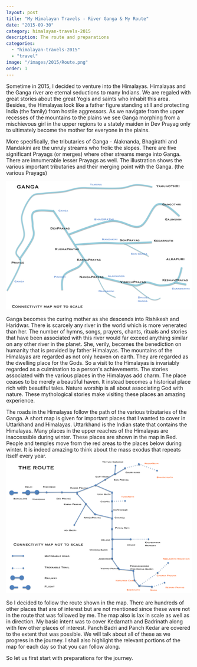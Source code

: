 ```yaml
---
layout: post
title: "My Himalayan Travels - River Ganga & My Route"
date: "2015-09-30"
category: himalayan-travels-2015
description: The route and preparations
categories: 
  - "himalayan-travels-2015"
  - "travel"
image: "/images/2015/Route.png"
order: 1
---
```


Sometime in 2015, I decided to venture into the Himalayas. Himalayas and the Ganga river are eternal seductions to many Indians. We are regaled with great stories about the great Yogis and saints who inhabit this area. Besides, the Himalayas look like a father figure standing still and protecting India (the family) from hostile aggressors. As we navigate from the upper recesses of the mountains to the plains we see Ganga morphing from a mischievous girl in the upper regions to a stately maiden in Dev Prayag only to ultimately become the mother for everyone in the plains.

More specifically, the tributaries of Ganga - Alaknanda, Bhagirathi and Mandakini are the unruly streams who frolic the slopes. There are five significant Prayags (or merges) where other streams merge into Ganga. There are innumerable lesser Prayags as well. The illustration shows the various important tributaries and their merging point with the Ganga. (the various Prayags)

[![](/images/2015/Ganga1-1024x708.png)](/images/2015/Ganga1.png)

Ganga becomes the curing mother as she descends into Rishikesh and Haridwar. There is scarcely any river in the world which is more venerated than her. The number of hymns, songs, prayers, chants, rituals and stories that have been associated with this river would far exceed anything similar on any other river in the planet. She, verily, becomes the benediction on humanity that is provided by father Himalayas. The mountains of the Himalayas are regarded as not only heaven on earth. They are regarded as the dwelling place for the Gods. So a visit to the Himalayas is invariably regarded as a culmination to a person's achievements. The stories associated with the various places in the Himalayas add charm. The place ceases to be merely a beautiful haven. It instead becomes a historical place rich with beautiful tales. Nature worship is all about associating God with nature. These mythological stories make visiting these places an amazing experience.

The roads in the Himalayas follow the path of the various tributaries of the Ganga. A short map is given for important places that I wanted to cover in Uttarkhand and Himalayas. Uttarkhand is the Indian state that contains the Himalayas. Many places in the upper reaches of the Himalayas are inaccessible during winter. These places are shown in the map in Red. People and temples move from the red areas to the places below during winter. It is indeed amazing to think about the mass exodus that repeats itself every year. [![Route](/images/2015/Route-1024x739.png)](/images/2015/Route.png)

So I decided to follow the route shown in the map. There are hundreds of other places that are of interest but are not mentioned since these were not in the route that was followed by me. The map also is lax in scale as well as in direction. My basic intent was to cover Kedarnath and Badrinath along with few other places of interest. Panch Badri and Panch Kedar are covered to the extent that was possible. We will talk about all of these as we progress in the journey. I shall also highlight the relevant portions of the map for each day so that you can follow along.

So let us first start with preparations for the journey.
